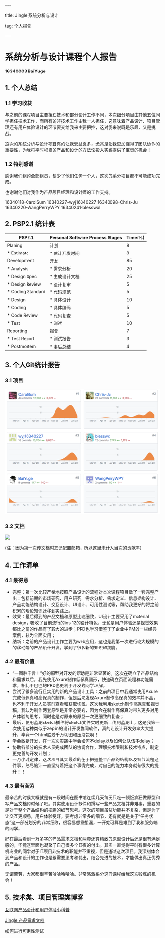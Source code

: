 \---

title: Jingle 系统分析与设计

tag: 个人报告

\---



# 系统分析与设计课程个人报告

**16340003 BaiYuge**



## 1. 个人总结

### 1.1 学习收获

与之前的课程项目主要担任技术和部分设计工作不同，本次细分项目由其他五位同学担任技术工作，而所有的非技术工作由我一人担任，这意味着产品设计、项目管理还有用户体验设计的环节要交给我来主要把控，这对我来说既是乐趣，又是挑战。

这次的系统分析与设计项目真的让我受益良多，尤其是让我更加懂得了团队协作的重要性，为我将平时积累的产品和设计的方法论投入实践提供了宝贵的机会！



### 1.2 特别感谢

感谢我们组的全部组员，缺少了他们任何一个人，这次的系分项目都不可能成功完成。

也谢谢他们对我作为产品项目经理和设计师的工作支持。

16340118-CarolSum
16340227-wyj16340227
16340098-Chris-Ju
16340220-WangPerryWPY
16340241-blesswxl





## 2. PSP2.1 统计表

| PSP2.1            | Personal Software Process Stages | Time(%) |
| ----------------- | -------------------------------- | ------- |
| Planing           | 计划                             | 8       |
| * Estimate        | * 估计开发时间                   | 8       |
| Development       | 开发                             | 85      |
| * Analysis        | * 需求分析                       | 20      |
| * Design Spec     | * 生成设计文档                   | 25      |
| * Design Review   | * 设计复审                       | 5       |
| * Coding Standard | * 代码规范                       | 5       |
| * Design          | * 具体设计                       | 10      |
| * Coding          | * 具体编码                       | 5       |
| * Code Review     | * 代码复查                       | 5       |
| * Test            | * 测试                           | 10      |
| Reporting         | 报告                             | 7       |
| * Test Report     | * 测试报告                       | 3       |
| * Postmortem      | * 事后总结                       | 4       |







## 3. 个人Git统计报告

### 3.1 项目

![](./images/xiangmu_contribute.png)



### 3.2 文档

![](/Users/shiro/Desktop/gitpage/blog/source/_posts/images/wendang_contribute.png)

(注：因为第一次传文档时忘记配置邮箱，所以这里未计入当次的贡献率）



## 4. 工作清单

### 4.1 最得意

* 完整：第一次比较严格地按照产品设计的流程对本次课程项目做了一套完整产出：包括前期的市场研究、用户研究、需求分析、需求定义、信息架构设计、产品功能结构设计、交互设计、UI设计、可用性测试等，帮助我更好的将之前积累的理论知识迁移到实践上。
* 效果：最后得到的产品文档和原型比较细致，UI设计主要采用了material design，吸收了目前流行的ios 12的设计特色，无论是用户体验还是视觉效果都比之前的作品有了较大的进步；PRD也学习借鉴了了企业中PM的一些经典案例，较为全面实用；
* 纳新：之前的产品设计工作主要为web应用，这也是我第一次进行较大规模的的移动端的产品设计开发，学到了很多新的知识和技能。



### 4.2 最有价值

* “一图胜千言！”好的原型对开发的帮助是非常显著的。这次在确立了产品结构和需求以后，我先使用Axure制作低保真圆形，快速确立页面流程和功能需求，相比干巴巴的PRD也更利于开发的同学理解。
* 尝试了很多流行且实用的新的产品设计工具：之前的项目中我通常使用Axure完成低保真和高保真的制作，但是后来发现Axure制作高保真的效率并不高，也不利于开发人员实时查看和获取切图。这次我利用sketch制作高保真和视觉稿，我认为制作两套原型是非常必要的，因为会在制作高保真时带入更多对用户体验的思考，同时也是对原来的原型一次更细致的复查；
* 最后，使用蓝湖sketch插件将sketch文件实时更新上传到蓝湖上，这是我第一次使用这种类似于zeplin的设计开发协同软件，真的让设计开发效率大大提升，毕竟一个html胜过千万切图和压缩包啊！
* 学会敏捷开发，在一次次实践中学会如何不delay以及如何让队伍不delay；
* 协助各部分的技术人员完成团队的协调合作，理解技术限制和技术特点，制定更完善的开发计划；
* 一万小时定律，这次项目其实最难的在于把握整个产品的结构以及细节流程这件事，绞尽脑汁一直坚持着把这个事情完成，对自己的能力本身就有很大的提升！！



### 4.3 最有苦劳

最辛苦的时候大概就是有一段时间在图书馆连续几天每天只吃一顿饭疯狂做原型和写产品文档的时候了吧。其实使用设计软件和撰写一些产品文档并非难事，重要的是对于整个产品结构的把握的细节思考。这次的项目虽然功能并不复杂，但是为了让交互更顺畅，用户体验更好，要考虑非常多的细节，还有就是是关于“任务状态”这一部分划分的非常细致，很容易想重想漏，一开始可算是难到了我和服务端的同学。

好在最后看到一万多字的产品需求文档和两套还算精致的原型设计后还是很有满足感的，毕竟这里面也凝聚了自己很多个日夜的付出。其实一直觉得平时有很多计算机专业的同学对于IT项目非技术的职能并不重视，但是通过这次项目，我深刻体会到产品和设计的工作也是很需要思考和付出，结合先进的技术，才能做出真正优秀的产品。

无谓苦劳，大家都很辛苦哈哈哈哈哈。非常感激系分这门课程给我这次锻炼的机会！





## 5. 技术类、项目管理类博客

[互联网产品设计和用户体验小科普 ](https://github.com/systemanalyse/blog/blob/master/source/_posts/TechReport16340003BaiYuge.md)

[Jingle 产品需求文档](https://github.com/systemanalyse/blog/blob/master/source/_posts/Jingle%E4%BA%A7%E5%93%81%E9%9C%80%E6%B1%82%E6%96%87%E6%A1%A3.md)

[如何进行可用性测试](<https://github.com/systemanalyse/blog/blob/master/source/_posts/TechReport2_16340003BaiYuge.md>)

